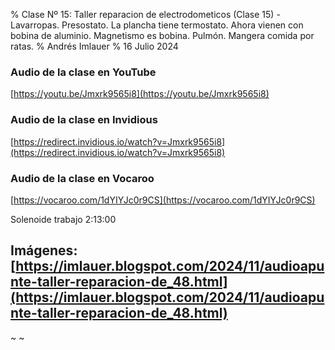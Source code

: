 % Clase Nº 15: Taller reparacion de electrodometicos (Clase 15) - Lavarropas. Presostato. La plancha tiene termostato. Ahora vienen con bobina de aluminio. Magnetismo es bobina. Pulmón. Mangera comida por ratas.
% Andrés Imlauer
% 16 Julio 2024
   
### Audio de la clase en YouTube

[https://youtu.be/Jmxrk9565i8](https://youtu.be/Jmxrk9565i8)

### Audio de la clase en Invidious

[https://redirect.invidious.io/watch?v=Jmxrk9565i8](https://redirect.invidious.io/watch?v=Jmxrk9565i8)

### Audio de la clase en Vocaroo

[https://vocaroo.com/1dYIYJc0r9CS](https://vocaroo.com/1dYIYJc0r9CS)


Solenoide trabajo 2:13:00


## Imágenes: [https://imlauer.blogspot.com/2024/11/audioapunte-taller-reparacion-de_48.html](https://imlauer.blogspot.com/2024/11/audioapunte-taller-reparacion-de_48.html)
~
~

